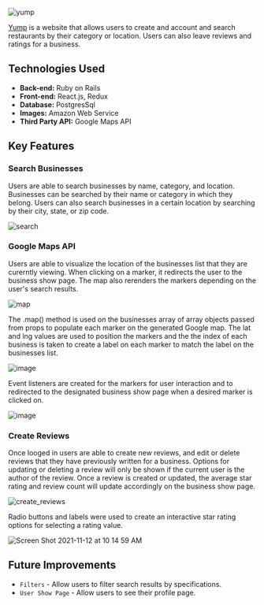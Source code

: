 ![yump](https://user-images.githubusercontent.com/88470703/145477850-8edf38af-2349-4afd-9872-ef3f621c4eee.png)


[Yump](https://yump1.herokuapp.com/#/) is a website that allows users to create and account and search restaurants by their category or location. Users can also leave reviews and ratings for a business.

## Technologies Used
 * **Back-end:** Ruby on Rails
 * **Front-end:** React.js, Redux
 * **Database:** PostgresSql
 * **Images:** Amazon Web Service
 * **Third Party API:** Google Maps API

## Key Features

### Search Businesses
Users are able to search businesses by name, category, and location. Businesses can be searched by their name or category in which they belong. Users can also search businesses in a certain location by searching by their city, state, or zip code.

![search](https://user-images.githubusercontent.com/88470703/145481189-7ba2dfbe-37eb-4dac-a7c3-b8c014f4976f.gif)

### Google Maps API
Users are able to visualize the location of the businesses list that they are curerntly viewing. When clicking on a marker, it redirects the user to the business show page. The map also rerenders the markers depending on the user's search results.

![map](https://user-images.githubusercontent.com/88470703/145485794-e0db93fb-0e81-4c95-b6eb-3469773be984.gif)

The .map() method is used on the businesses array of array objects passed from props to populate each marker on the generated Google map. The lat and lng values are used to position the markers and the the index of each business is taken to create a label on each marker to match the label on the businesses list.

![image](https://user-images.githubusercontent.com/88470703/145487132-edbe2c7c-21a5-4b09-b12a-284594bf83e1.png)

Event listeners are created for the markers for user interaction and to redirected to the designated business show page when a desired marker is clicked on.

![image](https://user-images.githubusercontent.com/88470703/145487056-9bee448d-7de2-4949-b822-b654852a2406.png)

### Create Reviews
Once looged in users are able to create new reviews, and edit or delete reviews that they have previously written for a business. Options for updating or deleting a review will only be shown if the current user is the author of the review. Once a review is created or updated, the average star rating and review count will update accordingly on the business show page.

![create_reviews](https://user-images.githubusercontent.com/88470703/141490016-b75981cf-b4ea-4b31-9b9d-ef3d1b972e53.gif)

Radio buttons and labels were used to create an interactive star rating options for selecting a rating value.

![Screen Shot 2021-11-12 at 10 14 59 AM](https://user-images.githubusercontent.com/88470703/141489728-d497899a-8804-444c-8687-ece9fbd23717.png)

## Future Improvements
* `Filters` - Allow users to filter search results by specifications.
* `User Show Page` - Allow users to see their profile page.
